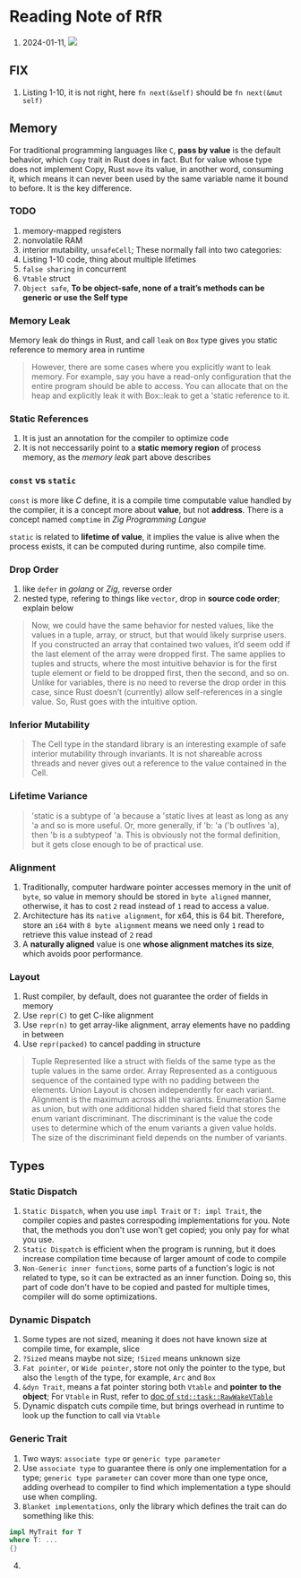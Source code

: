 # Reading Note of RfR

1. 2024-01-11, ![](https://geps.dev/progress/10)

## FIX

1. Listing 1-10, it is not right, here `fn next(&self)` should be `fn next(&mut self)`

## Memory

For traditional programming languages like `C`, __pass by value__ is the default behavior, which `Copy` trait in Rust does in fact. But for value whose type does not implement Copy, Rust `move` its value, in another word, consuming it, which means it can never been used by the same variable name it bound to before. It is the key difference.

### TODO

1. memory-mapped registers
2. nonvolatile RAM
3. interior mutability, `unsafeCell`; These normally fall into two categories: 
4. Listing 1-10 code, thing about multiple lifetimes
5. `false sharing` in concurrent
6. `Vtable` struct
7. `Object safe`, __To be object-safe, none of a trait’s methods can be generic or use the Self type__

### Memory Leak

Memory leak do things in Rust, and call `leak` on `Box` type gives you static reference to memory area in runtime

> However, there are some cases where you explicitly want to leak memory. For example, say you have a read-only configuration that the entire program should be able to access. You can allocate that on the heap and explicitly leak it with Box::leak to get a 'static reference to it.

### Static References

1. It is just an annotation for the compiler to optimize code
2. It is not neccessarily point to a __static memory region__ of process memory, as the _memory leak_ part above describes

### `const` vs `static`

`const` is more like _C_ define, it is a compile time computable value handled by the compiler, it is a concept more about __value__, but not __address__. There is a concept named `comptime` in _Zig Programming Langue_

`static` is related to __lifetime of value__, it implies the value is alive when the process exists, it can be computed during runtime, also compile time.

### Drop Order

1. like `defer` in _golang_ or _Zig_, reverse order
2. nested type, refering to things like `vector`, drop in __source code order__; explain below

> Now, we could have the same behavior for nested values, like the values in a tuple, array, or struct, but that would likely surprise users. If you constructed an array that contained two values, it’d seem odd if the last element of the array were dropped first. The same applies to tuples and structs, where the most intuitive behavior is for the first tuple element or field to be dropped first, then the second, and so on. Unlike for variables, there is no need to reverse the drop order in this case, since Rust doesn’t (currently) allow self-references in a single value. So, Rust goes with the intuitive option.

### Inferior Mutability

> The Cell type in the standard library is an interesting example of safe interior mutability through invariants. It is not shareable across threads and never gives out a reference to the value contained in the Cell.

### Lifetime Variance

> 'static is a subtype of 'a because a 'static lives at least as long as any 'a and so is more useful. Or, more generally, if 'b: 'a ('b outlives 'a), then 'b is a subtypeof 'a. This is obviously not the formal definition, but it gets close enough to be of practical use.

### Alignment

1. Traditionally, computer hardware pointer accesses memory in the unit of `byte`, so value in memory should be stored in `byte aligned` manner, otherwise, it has to cost `2` read instead of `1` read to access a value.
2. Architecture has its `native alignment`, for x64, this is 64 bit. Therefore, store an `i64` with `8 byte alignment` means we need only `1` read to retrieve this value instead of `2` read
3. A __naturally aligned__ value is one __whose alignment matches its size__, which avoids poor performance.

### Layout

1. Rust compiler, by default, does not guarantee the order of fields in memory
2. Use `repr(C)` to get C-like alignment
3. Use `repr(n)` to get array-like alignment, array elements have no padding in between
4. Use `repr(packed)` to cancel padding in structure

> Tuple Represented like a struct with fields of the same type as the tuple values in the same order. 
> Array Represented as a contiguous sequence of the contained type with no padding between the elements. 
> Union Layout is chosen independently for each variant. Alignment is the maximum across all the variants. 
> Enumeration Same as union, but with one additional hidden shared field that stores the enum variant discriminant. The discriminant is the value the code uses to determine which of the enum variants a given value holds. The size of the discriminant field depends on the number of variants.

## Types

### Static Dispatch

1. `Static Dispatch`, when you use `impl Trait` or `T: impl Trait`, the compiler copies and pastes correspoding implementations for you. Note that, the methods you don't use won't get copied; you only pay for what you use.
2. `Static Dispatch` is efficient when the program is running, but it does increase compilation time because of larger amount of code to compile
3. `Non-Generic inner functions`, some parts of a function's logic is not related to type, so it can be extracted as an inner function. Doing so, this part of code don't have to be copied and pasted for multiple times, compiler will do some optimizations.

### Dynamic Dispatch

1. Some types are not sized, meaning it does not have known size at compile time, for example, slice
2. `?Sized` means maybe not size; `!Sized` means unknown size
3. `Fat pointer`, or `Wide pointer`, store not only the pointer to the type, but also the `length` of the type, for example, `Arc` and `Box`
4. `&dyn Trait`, means a fat pointer storing both `Vtable` and __pointer to the object__; For `Vtable` in Rust, refer to [doc of `std::task::RawWakeVTable`](TODO)
5. Dynamic dispatch cuts compile time, but brings overhead in runtime to look up the function to call via `Vtable`

### Generic Trait

1. Two ways: `associate type` or `generic type parameter`
2. Use `associate type` to guarantee there is only one implementation for a type; `generic type parameter` can cover more than one type once, adding overhead to compiler to find which implementation a type should use when compling.
3. `Blanket implementations`, only the library which defines the trait can do something like this:

```Rust
impl MyTrait for T
where T: ...
{}
```
4. 
